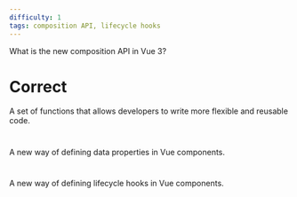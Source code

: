 ```yaml
---
difficulty: 1
tags: composition API, lifecycle hooks
---
```


What is the new composition API in Vue 3?

# Correct

A set of functions that allows developers to write more flexible and reusable code.

#

A new way of defining data properties in Vue components.

#

A new way of defining lifecycle hooks in Vue components.
